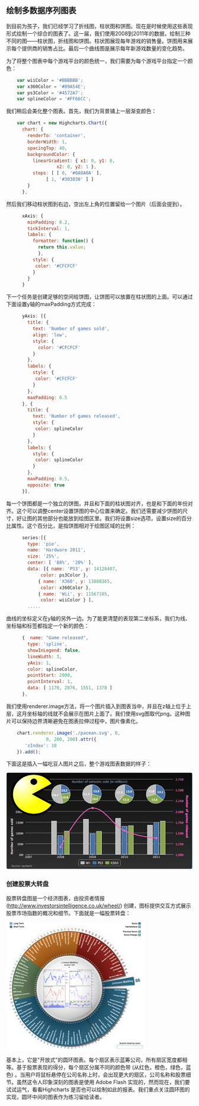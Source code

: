 ## 绘制多数据序列图表

到目前为孩子，我们已经学习了折线图，柱状图和饼图。现在是时候使用这些表现形式绘制一个综合的图表了。这一届，我们使用2008到2011年的数据，绘制三种不同的图——柱状图，折线图和饼图。柱状图展现每年游戏的销售量。饼图用来展示每个提供商的销售占比。最后一个曲线图是展示每年新游戏数量的变化趋势。

为了将整个图表中每个游戏平台的颜色统一，我们需要为每个游戏平台指定一个颜色：
```javascript
    var wiiColor = '#BBBBBB';
    var x360Color = '#89A54E';
    var ps3Color = '#4572A7';
    var splineColor = '#FF66CC';
```

我们稍后会美化整个图表。首先，我们为背景铺上一层渐变颜色：
```javascript
    var chart = new Highcharts.Chart({
      chart: {
        renderTo: 'container',        
        borderWidth: 1,
        spacingTop: 40,
        backgroundColor: {
          linearGradient: { x1: 0, y1: 0, 
                   x2: 0, y2: 1 },
          stops: [ [ 0, '#0A0A0A' ],
               [ 1, '#303030' ] ]
        }
      },
```

然后我们移动柱状图到右边，空出左上角的位置留给一个图片（后面会提到）。

```javascript
      xAxis: {
        minPadding: 0.2,
        tickInterval: 1,
        labels: {
          formatter: function() {            
            return this.value;
            },  
          style: {
           color: '#CFCFCF'
          } 
        }
      }
```

下一个任务是创建足够的空间给饼图，让饼图可以放置在柱状图的上面。可以通过下面设置y轴的maxPadding方式完成：

```javascript
      yAxis: [{
        title: {
          text: 'Number of games sold',
          align: 'low',
          style: {           
            color: '#CFCFCF'
          }
        },
        labels: {
          style: {
           color: '#CFCFCF'
          }
        },
        maxPadding: 0.5
      }, {
        title: {
          text: 'Number of games released',
          style: {           
           color: splineColor
          } 
        },
        labels: {
          style: {
           color: splineColor
          } 
        },
        maxPadding: 0.5,
        opposite: true
      }],
```

每一个饼图都是一个独立的饼图，并且和下面的柱状图对齐，也是和下面的年份对齐。这个可以调整center设置饼图的中心位置来确定。我们还需要减少饼图的尺寸，好让图的其他部分也能放到绘图区里。我们将设置size选项，设置size的百分比属性。这个百分比，是指饼图相对于绘图区域的比例：

```javascript
      series:[{
        type: 'pie',
        name: 'Hardware 2011',
        size: '25%',
        center: [ '88%', '20%' ],
        data: [{ name: 'PS3', y: 14128407, 
             color: ps3Color }, 
            { name: 'X360', y: 13808365, 
             color: x360Color }, 
            { name: 'Wii', y: 11567105, 
             color: wiiColor } ],
        .....
```

曲线的坐标定义在y轴的另外一边。为了能更清楚的表现第二坐标系，我们为线、坐标轴和标签都指定一个新的颜色：
```javascript
      {  name: "Game released",
        type: 'spline',
        showInLegend: false,
        lineWidth: 3,
        yAxis: 1,
        color: splineColor,
        pointStart: 2008, 
        pointInterval: 1,
        data: [ 1170, 2076, 1551, 1378 ]
      }, 
```

我们使用renderer.image方法，将一个图片插入到图表当中，并且在z轴上位于上层，这月坐标轴的线就不会展示在图片上面了。我们使用svg图取代png。这种图片可以保持边界清晰避免在图表拉伸过程中，图片像素化。

```javascript
    chart.renderer.image('./pacman.svg', 0,
               0, 200, 200).attr({
       'zIndex': 10 
    }).add();
```

下面这是插入一幅吃豆人图片之后，整个游戏图表数据的样子：

![image](images/05_07.png)

### 创建股票大转盘
股票转盘图是一个经济图表，由投资者情报 (http://www.investorsintelligence.co.uk/wheel/) 创建，图标提供交互方式展示股票市场指数的概况和细节。下面就是一幅股票转盘：
 
![image](images/05_10.png)

基本上，它是"开放式"的圆环图表。每个扇区表示蓝筹公司，所有扇区宽度都相等。基于股票表现的得分，每个扇区分属不同的颜色带 (从红色，橙色，绿色，蓝色) 。当用户将鼠标悬停在公司名称上时，会出现更大的扇区，公司名称和股票细节。虽然这令人印象深刻的图表是使用 Adobe Flash 实现的，然而现在，我们要试试运气，看看Highcharts 是否也可以绘制如此的报表。我们重点关注圆环图的实现，圆环中间的图表作为练习留给读者。